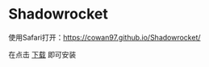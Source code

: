 # Shadowrocket
使用Safari打开：<a href="https://cowan97.github.io/Shadowrocket/">https://cowan97.github.io/Shadowrocket/</a>

在点击 <a href="../Shadowrocket.plist">下载</a> 即可安装
